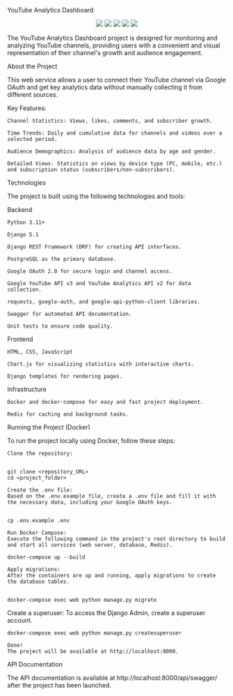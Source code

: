 YouTube Analytics Dashboard

<p align="center">
<img src="https://img.shields.io/badge/Python-3.11%2B-blue.svg?style=flat-square" />
<img src="https://img.shields.io/badge/Django-5.1-green.svg?style=flat-square" />
<img src="https://img.shields.io/badge/DRF-API-red.svg?style=flat-square" />
<img src="https://img.shields.io/badge/Frontend-HTML%2FCSS%2FJS-orange.svg?style=flat-square" />
<img src="https://img.shields.io/badge/Docker-ready-blue.svg?style=flat-square" />
</p>

The YouTube Analytics Dashboard project is designed for monitoring and analyzing YouTube channels, providing users with a convenient and visual representation of their channel's growth and audience engagement.

About the Project

This web service allows a user to connect their YouTube channel via Google OAuth and get key analytics data without manually collecting it from different sources.

Key Features:

    Channel Statistics: Views, likes, comments, and subscriber growth.

    Time Trends: Daily and cumulative data for channels and videos over a selected period.

    Audience Demographics: Analysis of audience data by age and gender.

    Detailed Views: Statistics on views by device type (PC, mobile, etc.) and subscription status (subscribers/non-subscribers).

Technologies

The project is built using the following technologies and tools:

Backend

    Python 3.11+

    Django 5.1

    Django REST Framework (DRF) for creating API interfaces.

    PostgreSQL as the primary database.

    Google OAuth 2.0 for secure login and channel access.

    Google YouTube API v3 and YouTube Analytics API v2 for data collection.

    requests, google-auth, and google-api-python-client libraries.

    Swagger for automated API documentation.

    Unit tests to ensure code quality.

Frontend

    HTML, CSS, JavaScript

    Chart.js for visualizing statistics with interactive charts.

    Django templates for rendering pages.

Infrastructure

    Docker and docker-compose for easy and fast project deployment.

    Redis for caching and background tasks.

Running the Project (Docker)

To run the project locally using Docker, follow these steps:

    Clone the repository:
    

    git clone <repository_URL>
    cd <project_folder>
    
    Create the .env file:
    Based on the .env.example file, create a .env file and fill it with the necessary data, including your Google OAuth keys.
    
    
    cp .env.example .env
    
    Run Docker Compose:
    Execute the following command in the project's root directory to build and start all services (web server, database, Redis).
    
    docker-compose up --build
    
    Apply migrations:
    After the containers are up and running, apply migrations to create the database tables.
    
    
    docker-compose exec web python manage.py migrate

Create a superuser:
To access the Django Admin, create a superuser account.


    docker-compose exec web python manage.py createsuperuser

    Done!
    The project will be available at http://localhost:8000.

API Documentation

The API documentation is available at http://localhost:8000/api/swagger/ after the project has been launched. 
